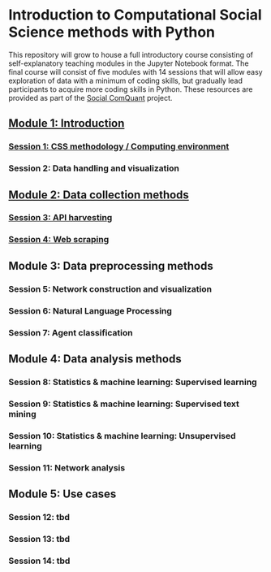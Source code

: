 # Introduction to Computational Social Science methods with Python
This repository will grow to house a full introductory course consisting of self-explanatory teaching modules in the Jupyter Notebook format. The final course will consist of five modules with 14 sessions that will allow easy exploration of data with a minimum of coding skills, but gradually lead participants to acquire more coding skills in Python. These resources are provided as part of the [Social ComQuant](https://socialcomquant.ku.edu.tr/) project.

## [Module 1: Introduction](Module_1_CSS_Methodology)
### [Session 1: CSS methodology / Computing environment]([Module_1_CSS_Methodology/](Module_1_CSS_Methodology/Session_1_How_and_where_to_start.ipynb))
### Session 2: Data handling and visualization

## [Module 2: Data collection methods](Module_3_Data_Collection_Methods/)
### [Session 3: API harvesting](Module_3_Data_Collection_Methods/Session_3.1_API_harvesting.ipynb)
### [Session 4: Web scraping](Module_3_Data_Collection_Methods/Session_3.2_Web_scraping.ipynb)

## Module 3: Data preprocessing methods
### Session 5: Network construction and visualization
### Session 6: Natural Language Processing
### Session 7: Agent classification

## Module 4: Data analysis methods
### Session 8: Statistics & machine learning: Supervised learning
### Session 9: Statistics & machine learning: Supervised text mining
### Session 10: Statistics & machine learning: Unsupervised learning
### Session 11: Network analysis

## Module 5: Use cases
### Session 12: tbd
### Session 13: tbd
### Session 14: tbd
